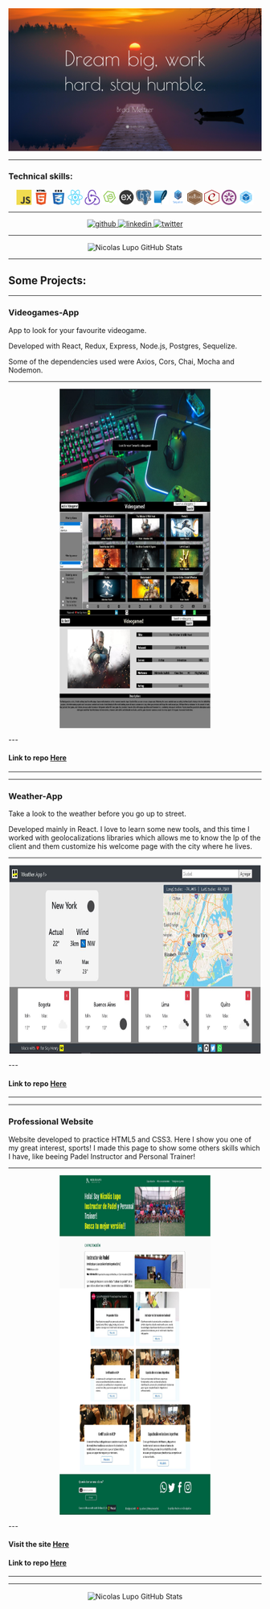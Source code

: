 <img src='https://github.com/mariachi9999/NicolasLupo/blob/main/assets/6788944-Brad-Meltzer-Quote-Dream-big-work-hard-stay-humble.jpg'/>

---

### Technical skills:  
<p align="center">
  <img src="https://github.com/mariachi9999/NicolasLupo/blob/main/assets/javascript.png" width="30" height="30" align="center"/>
  <img src="https://github.com/mariachi9999/NicolasLupo/blob/main/assets/html5.png" width="30" height="30" align="center"/>
  <img src="https://github.com/mariachi9999/NicolasLupo/blob/main/assets/css.png" width="30" height="30" align="center"/>
  <img src="https://github.com/mariachi9999/NicolasLupo/blob/main/assets/react.png" width="30" height="30" align="center"/>
  <img src="https://github.com/mariachi9999/NicolasLupo/blob/main/assets/redux.png" width="30" height="30" align="center"/>
  <img src="https://github.com/mariachi9999/NicolasLupo/blob/main/assets/nodejs.png" width="30" height="30" align="center"/>
  <img src="https://github.com/mariachi9999/NicolasLupo/blob/main/assets/express.png" width="30" height="30" align="center"/>
  <img src="https://github.com/mariachi9999/NicolasLupo/blob/main/assets/postgresql.png" width="30" height="30" align="center"/>
  <img src="https://github.com/mariachi9999/NicolasLupo/blob/main/assets/sqlite.png" width="30" height="30" align="center"/>
  <img src="https://github.com/mariachi9999/NicolasLupo/blob/main/assets/sequelize.png" width="30" height="30" align="center"/>
  <img src="https://github.com/mariachi9999/NicolasLupo/blob/main/assets/mocha.png" width="30" height="30" align="center"/>
  <img src="https://github.com/mariachi9999/NicolasLupo/blob/main/assets/chai.png" width="30" height="30" align="center"/>
  <img src="https://github.com/mariachi9999/NicolasLupo/blob/main/assets/jasmine.png" width="30" height="30" align="center"/>
  <img src="https://github.com/mariachi9999/NicolasLupo/blob/main/assets/webpack.png" width="30" height="30" align="center"/>
</p>  

---  


<p align="center">
    <a href="https://github.com/mariachi9999">
      <img src='https://cdn.jsdelivr.net/npm/simple-icons@3.0.1/icons/github.svg' alt='github' height='40'>
    </a>
    <a href="https://www.linkedin.com/in/nicolas-lupo-mdq86/">
      <img src='https://cdn.jsdelivr.net/npm/simple-icons@3.0.1/icons/linkedin.svg' alt='linkedin' height='40'>
    </a>
    <a href="https://twitter.com/mariachi9999">
      <img src='https://cdn.jsdelivr.net/npm/simple-icons@3.0.1/icons/twitter.svg' alt='twitter' height='40'>
    </a>
</p>

---  

<p align="center">
    <img align="center" alt="Nicolas Lupo GitHub Stats" src="https://github-readme-stats.vercel.app/api/top-langs/?username=mariachi9999&layout=compact" />
</p>

---

## Some Projects:

---  

### Videogames-App 
App to look for your favourite videogame.

Developed with React, Redux, Express, Node.js, Postgres, Sequelize.

Some of the dependencies used were Axios, Cors, Chai, Mocha and Nodemon.

---
<p align="center">
  <img src="https://github.com/mariachi9999/NicolasLupo/blob/fc7c632c953097d288831a6c6d64f3205ddf812e/assets/videogames-landing-page.JPG" width="300" height="225" align="center"/>
  <img src="https://github.com/mariachi9999/NicolasLupo/blob/fc7c632c953097d288831a6c6d64f3205ddf812e/assets/videogames-home.JPG" width="300" height="225" align="center"/>
    <img src="https://github.com/mariachi9999/NicolasLupo/blob/f861c8479891d4b1311281e3cd397767b7f7f90f/assets/videogames-details.JPG" width="300" height="225" align="center"/>
  </p>
---

#### Link to repo [Here](https://github.com/mariachi9999/Videogames-App/)

---  
---  

### Weather-App
Take a look to the weather before you go up to street.

Developed mainly in React.
I love to learn some new tools, and this time I worked with geolocalizations libraries which allows me to know the Ip of the client and them customize his welcome page with the city where he lives. 

---  
<p align="center">
    <img src="https://github.com/mariachi9999/NicolasLupo/blob/0950182d00fde48644bb6c338d42e6b16766c1b2/assets/weather-app.jpg" width="500" height="375" align="center"/>
  </p>
---  

#### Link to repo [Here](https://github.com/mariachi9999/Weather-App)

---  
---  

### Professional Website
Website developed to practice HTML5 and CSS3.
Here I show you one of my great interest, sports! 
I made this page to show some others skills which I have, like beeing Padel Instructor and Personal Trainer!  

---
<p align="center">
  <img src="https://github.com/mariachi9999/NicolasLupo/blob/8f0c418efd4dd93e04e4068385ebf9fb3eb0e5fd/assets/trainer-1.JPG" width="300" height="225" align="center"/>
  <img src="https://github.com/mariachi9999/NicolasLupo/blob/8f0c418efd4dd93e04e4068385ebf9fb3eb0e5fd/assets/trainer-2.JPG" width="300" height="225" align="center"/>
    <img src="https://github.com/mariachi9999/NicolasLupo/blob/8f0c418efd4dd93e04e4068385ebf9fb3eb0e5fd/assets/trainer-3.JPG" width="300" height="225" align="center"/>
  </p>
---

#### Visit the site [Here](https://mariachi9999.github.io/)


#### Link to repo [Here](https://github.com/mariachi9999/mariachi9999.github.io)

---
---

<p align="center">
    <img align="center" alt="Nicolas Lupo GitHub Stats" src="https://github-readme-stats.vercel.app/api?username=mariachi9999&show_icons=true&count_private=true" />
</p> 
